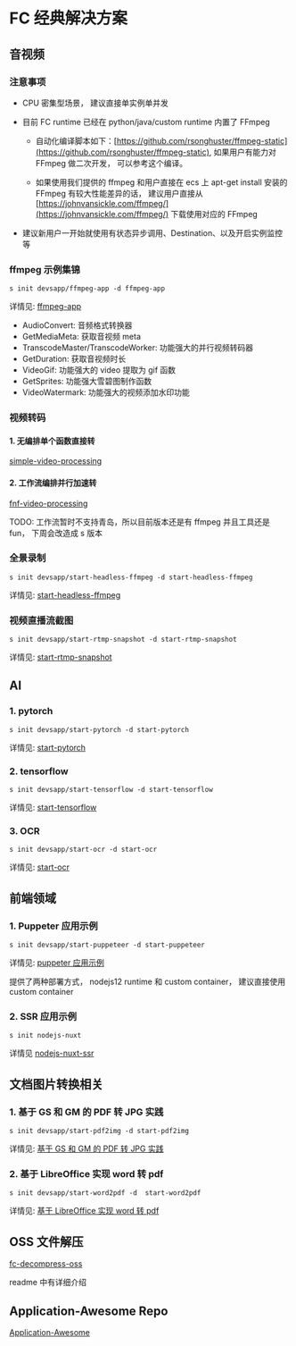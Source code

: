 # FC 经典解决方案

## 音视频

### 注意事项

- CPU 密集型场景， 建议直接单实例单并发

- 目前 FC runtime 已经在 python/java/custom runtime 内置了 FFmpeg

  - 自动化编译脚本如下：[https://github.com/rsonghuster/ffmpeg-static](https://github.com/rsonghuster/ffmpeg-static), 如果用户有能力对 FFmpeg 做二次开发， 可以参考这个编译。

  - 如果使用我们提供的 ffmpeg 和用户直接在 ecs 上 apt-get install 安装的 FFmpeg 有较大性能差异的话， 建议用户直接从 [https://johnvansickle.com/ffmpeg/](https://johnvansickle.com/ffmpeg/) 下载使用对应的 FFmpeg

- 建议新用户一开始就使用有状态异步调用、Destination、以及开启实例监控等

### ffmpeg 示例集锦

```
s init devsapp/ffmpeg-app -d ffmpeg-app
```

详情见: [ffmpeg-app](https://github.com/devsapp/ffmpeg-app)

- AudioConvert: 音频格式转换器
- GetMediaMeta: 获取音视频 meta
- TranscodeMaster/TranscodeWorker: 功能强大的并行视频转码器
- GetDuration: 获取音视频时长
- VideoGif: 功能强大的 video 提取为 gif 函数
- GetSprites: 功能强大雪碧图制作函数
- VideoWatermark: 功能强大的视频添加水印功能

### 视频转码

#### 1. 无编排单个函数直接转

[simple-video-processing](https://github.com/awesome-fc/simple-video-processing)

#### 2. 工作流编排并行加速转

[fnf-video-processing](https://github.com/awesome-fc/fc-fnf-video-processing)

TODO: 工作流暂时不支持青岛，所以目前版本还是有 ffmpeg 并且工具还是 fun， 下周会改造成 s 版本

### 全景录制

```
s init devsapp/start-headless-ffmpeg -d start-headless-ffmpeg
```

详情见: [start-headless-ffmpeg](https://github.com/devsapp/start-headless-ffmpeg)

### 视频直播流截图

```
s init devsapp/start-rtmp-snapshot -d start-rtmp-snapshot
```

详情见: [start-rtmp-snapshot](https://github.com/devsapp/start-rtmp-snapshot)

## AI

### 1. pytorch

```
s init devsapp/start-pytorch -d start-pytorch
```

详情见: [start-pytorch](https://github.com/devsapp/start-pytorch)

### 2. tensorflow

```
s init devsapp/start-tensorflow -d start-tensorflow
```

详情见: [start-tensorflow](https://github.com/devsapp/start-tensorflow)

### 3. OCR

```
s init devsapp/start-ocr -d start-ocr
```

详情见: [start-ocr](https://github.com/devsapp/start-ocr)

## 前端领域

### 1. Puppeter 应用示例

```
s init devsapp/start-puppeteer -d start-puppeteer
```

详情见: [puppeter 应用示例](https://github.com/devsapp/start-puppeteer)

提供了两种部署方式， nodejs12 runtime 和 custom container， 建议直接使用 custom container

### 2. SSR 应用示例

```
s init nodejs-nuxt
```

详情见 [nodejs-nuxt-ssr](https://github.com/devsapp/nodejs-nuxt)

## 文档图片转换相关

### 1. 基于 GS 和 GM 的 PDF 转 JPG 实践

```
s init devsapp/start-pdf2img -d start-pdf2img
```

详情见: [基于 GS 和 GM 的 PDF 转 JPG 实践](https://github.com/devsapp/start-pdf2img)

### 2. 基于 LibreOffice 实现 word 转 pdf

```
s init devsapp/start-word2pdf -d  start-word2pdf
```

详情见: [基于 LibreOffice 实现 word 转 pdf](https://github.com/devsapp/start-word2pdf)

## OSS 文件解压

[fc-decompress-oss](https://github.com/awesome-fc/decompress-oss)

readme 中有详细介绍

## Application-Awesome Repo

[Application-Awesome](https://github.com/devsapp/Application-Awesome)

